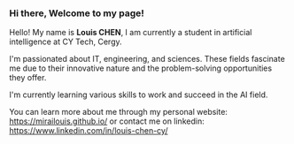 ### Hi there, Welcome to my page!

Hello! My name is **Louis CHEN**, I am currently a student in artificial intelligence at CY Tech, Cergy.

I'm passionated about IT, engineering, and sciences. These fields fascinate me due to their innovative nature and the problem-solving opportunities they offer.

I'm currently learning various skills to work and succeed in the AI field.

You can learn more about me through my personal website: https://mirailouis.github.io/ or contact me on linkedin: https://www.linkedin.com/in/louis-chen-cy/
